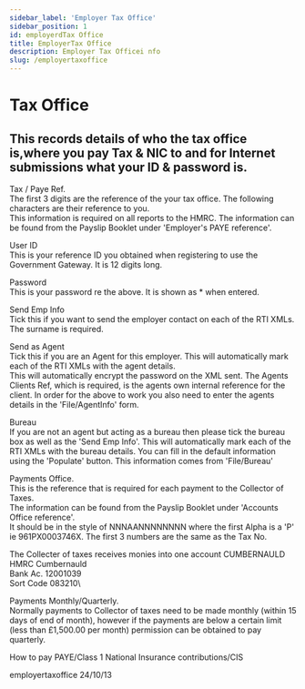 ```yaml
---
sidebar_label: 'Employer Tax Office'
sidebar_position: 1
id: employerdTax Office
title: EmployerTax Office
description: Employer Tax Officei nfo
slug: /employertaxoffice
---
```


# Tax Office

## This records details of who the tax office is,where you pay Tax & NIC to and for Internet submissions what your ID & password is.

Tax / Paye Ref.\
The first 3 digits are the reference of the your tax office.
The following characters are their reference to you.\
This information is required on all reports to the HMRC.
The information can be found from the Payslip Booklet under 'Employer's PAYE reference'.

User ID\
This is your reference ID you obtained when registering to use the Government Gateway. It is 12 digits long.

Password\
This is your password re the above. It is shown as * when entered.

Send Emp Info\
Tick this if you want to send the employer contact on each of the RTI XMLs.\
The surname is required.

Send as Agent\
Tick this if you are an Agent for this employer.
This will automatically mark each of the RTI XMLs with the agent details.\
This will automatically encrypt the password on the XML sent.
The Agents Clients Ref, which is required, is the agents own internal reference for the client.
In order for the above to work you also need to enter the agents details in the 'File/AgentInfo' form.

Bureau\
If you are not an agent but acting as a bureau then please tick the bureau box as well as the 'Send Emp Info'.
This will automatically mark each of the RTI XMLs with the bureau details.
You can fill in the default information using the 'Populate' button. This information comes from 'File/Bureau'

Payments Office.\
This is the reference that is required for each payment to the Collector of Taxes.\
The information can be found from the Payslip Booklet under 'Accounts Office reference'.\
It should be in the style of NNNAANNNNNNNN where the first Alpha is a 'P' ie 961PX0003746X.
The first 3 numbers are the same as the Tax No.

The Collecter of taxes receives monies into one account
CUMBERNAULD\
HMRC Cumbernauld\
Bank Ac. 12001039\
Sort Code 083210\

Payments Monthly/Quarterly.\
Normally payments to Collector of taxes need to be made monthly (within 15 days of end of month), however if the payments are below a certain limit (less than £1,500.00 per month) permission can be obtained to pay quarterly.

How to pay PAYE/Class 1 National Insurance contributions/CIS

employertaxoffice 24/10/13
